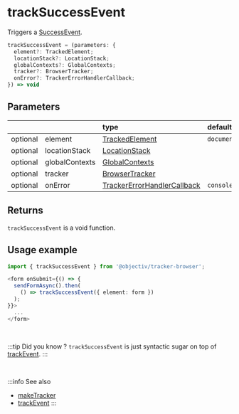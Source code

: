 # trackSuccessEvent

Triggers a [SuccessEvent](/taxonomy/reference/events/SuccessEvent.md).

```typescript
trackSuccessEvent = (parameters: {
  element?: TrackedElement;
  locationStack?: LocationStack;
  globalContexts?: GlobalContexts;
  tracker?: BrowserTracker;
  onError?: TrackerErrorHandlerCallback;  
}) => void
```

## Parameters
|          |                | type                                                                                              | default value
| :-:      | :--            | :--                                                                                               | :--           
| optional | element        | [TrackedElement](/tracking/api-reference/definitions/TrackedElement.md)                           | `document`
| optional | locationStack  | [LocationStack](/tracking/api-reference/core/LocationStack.md)                                    |
| optional | globalContexts | [GlobalContexts](/tracking/api-reference/core/GlobalContexts.md)                                  |
| optional | tracker        | [BrowserTracker](/tracking/api-reference/general/BrowserTracker.md)                               |
| optional | onError        | [TrackerErrorHandlerCallback](/tracking/api-reference/definitions/TrackerErrorHandlerCallback.md) | `console.error`

## Returns
`trackSuccessEvent` is a void function.

## Usage example

```typescript jsx
import { trackSuccessEvent } from '@objectiv/tracker-browser';
```

```typescript jsx
<form onSubmit={() => {
  sendFormAsync().then(
    () => trackSuccessEvent({ element: form })
  );
}}>
  ...
</form>
```

<br />

:::tip Did you know ?
`trackSuccessEvent` is just syntactic sugar on top of [trackEvent](/tracking/api-reference/eventTrackers/trackEvent.md).
:::

<br />

:::info See also
- [makeTracker](/tracking/api-reference/general/makeTracker.md)
- [trackEvent](/tracking/api-reference/eventTrackers/trackEvent.md)
:::

